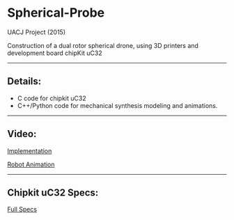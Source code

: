 # Spherical-Probe

UACJ Project (2015)

Construction of a dual rotor spherical drone, using 3D printers and development board chipKit uC32

---------------------------------------
## Details:

* C code for chipkit uC32
* C++/Python code for mechanical synthesis modeling and animations.
---------------------------------------
## Video:

[Implementation](https://www.youtube.com/watch?v=rrGH1Oh_beM)

[Robot Animation](https://www.youtube.com/watch?v=5_Zqnc6qKws)

----------------------------------------
## Chipkit uC32 Specs:

[Full Specs](https://store.digilentinc.com/chipkit-uc32-basic-microcontroller-board-with-uno-r3-headers-retired/)
